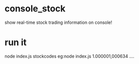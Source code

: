 # console_stock
show real-time stock trading information on console!

# run it 
node index.js stockcodes
eg:node index.js 1.000001,000634 ....
